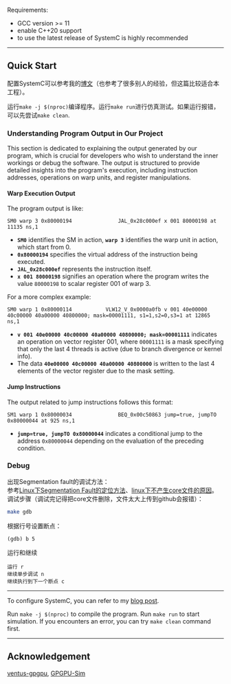 Requirements:

- GCC version >= 11  
- enable C++20 support
- to use the latest release of SystemC is highly recommended

---

## Quick Start

配置SystemC可以参考我的[博文](https://zhuanlan.zhihu.com/p/638360098)（也参考了很多别人的经验，但这篇比较适合本工程）。

运行`make -j $(nproc)`编译程序。运行`make run`进行仿真测试。如果运行报错，可以先尝试`make clean`.

### Understanding Program Output in Our Project

This section is dedicated to explaining the output generated by our program, which is crucial for developers who wish to understand the inner workings or debug the software. The output is structured to provide detailed insights into the program's execution, including instruction addresses, operations on warp units, and register manipulations.

#### Warp Execution Output

The program output is like:

```plain
SM0 warp 3 0x80000194               JAL_0x28c000ef x 001 80000198 at 11135 ns,1
```

- **`SM0`** identifies the SM in action, **`warp 3`** identifies the warp unit in action, which start from 0.
- **`0x80000194`** specifies the virtual address of the instruction being executed.
- **`JAL_0x28c000ef`** represents the instruction itself.
- **`x 001 80000198`** signifies an operation where the program writes the value `80000198` to scalar register 001 of warp 3.

For a more complex example:

```plain
SM0 warp 1 0x80000114           VLW12_V_0x0000a0fb v 001 40e00000 40c00000 40a00000 40800000; mask=00001111, s1=1,s2=0,s3=1 at 12865 ns,1
```

- **`v 001 40e00000 40c00000 40a00000 40800000; mask=00001111`** indicates an operation on vector register 001, where `00001111` is a mask specifying that only the last 4 threads is active (due to branch divergence or kernel info).
- The data **`40e00000 40c00000 40a00000 40800000`** is written to the last 4 elements of the vector register due to the mask setting.

#### Jump Instructions

The output related to jump instructions follows this format:

```plain
SM1 warp 1 0x80000034               BEQ_0x00c50863 jump=true, jumpTO 0x80000044 at 925 ns,1
```

- **`jump=true, jumpTO 0x80000044`** indicates a conditional jump to the address `0x80000044` depending on the evaluation of the preceding condition.

### Debug

出现Segmentation fault的调试方法：  
参考[Linux下Segmentation Fault的定位方法](https://blog.csdn.net/whahu1989/article/details/110881842)、[linux下不产生core文件的原因](https://blog.csdn.net/qq_35621436/article/details/120870746)。  
调试步骤（调试完记得把core文件删除，文件太大上传到github会报错）：

```bash
make gdb
```

根据行号设置断点：

```text
(gdb) b 5
```

运行和继续

```text
运行 r
继续单步调试 n
继续执行到下一个断点 c
```

---

To configure SystemC, you can refer to my [blog post](https://zhuanlan.zhihu.com/p/638360098).

Run `make -j $(nproc)` to compile the program. Run `make run` to start simulation. If you encounters an error, you can try `make clean` command first.

---

## Acknowledgement

[ventus-gpgpu](https://github.com/THU-DSP-LAB/ventus-gpgpu), [GPGPU-Sim](https://github.com/accel-sim/gpgpu-sim_distribution)
